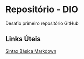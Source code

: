 # Repositório - DIO
Desafio primeiro repositório GitHub

## Links Úteis
[Sintax Básica Markdown](https://www.markdownguide.org/basic-syntax/)
